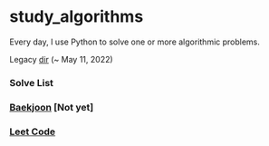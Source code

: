 # study_algorithms

Every day, I use Python to solve one or more algorithmic problems.

Legacy [dir](/legacy/) (~ May 11, 2022)


### Solve List

### [Baekjoon](/baekjoon) [Not yet]

### [Leet Code](/leetcode)
